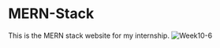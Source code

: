 # MERN-Stack
This is the MERN stack website for my internship.
![Week10-6](https://github.com/miskan22/MERN-Stack-Website/assets/102086967/a8a1aee1-2e41-4154-bd2d-aec9b50a95f9)
